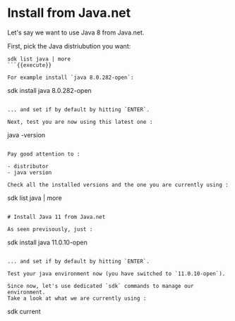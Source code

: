 # Install from Java.net

Let's say we want to use Java 8 from Java.net.

First, pick the Java distriubution you want:

```
sdk list java | more
```{{execute}}

For example install `java 8.0.282-open`:

```
sdk install java 8.0.282-open
```{{execute}}

... and set if by default by hitting `ENTER`.

Next, test you are now using this latest one :

```
java -version
```{{execute}}

Pay good attention to :

- distributor
- java version

Check all the installed versions and the one you are currently using :

```
sdk list java | more
```{{execute}}

# Install Java 11 from Java.net

As seen previsously, just :

```
sdk install java 11.0.10-open
```{{execute}}

... and set if by default by hitting `ENTER`.

Test your java environment now (you have switched to `11.0.10-open`).

Since now, let's use dedicated `sdk` commands to manage our environment.
Take a look at what we are currently using :

```
sdk current
```{{execute}}
